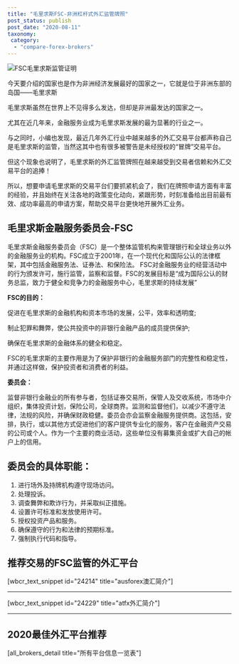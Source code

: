 ```yaml
---
title: "毛里求斯FSC-非洲杠杆式外汇监管牌照"
post_status: publish
post_date: "2020-08-11"
taxonomy:
 category: 
  - "compare-forex-brokers"
---
```


![FSC毛里求斯监管证明](https://cdn.fendou.la/welaowei8/2020/06/554b5f99e49221d60c6997d618012843-1.jpg)

今天要介绍的国家也是作为非洲经济发展最好的国家之一，它就是位于非洲东部的岛国——毛里求斯

毛里求斯虽然在世界上不见得多么发达，但却是非洲最发达的国家之一。

尤其在近几年来，金融服务业成为毛里求斯发展的最为显著的行业之一。

与之同时，小编也发现，最近几年外汇行业中越来越多的外汇交易平台都声称自己是毛里求斯的监管，当然这其中也有很多被警告是未经授权的“冒牌”交易平台。

但这个现象也说明了，毛里求斯的外汇监管牌照在越来越受到交易者信赖和外汇交易平台的追捧！

所以，想要申请毛里求斯的交易平台们要抓紧机会了，我们在牌照申请方面有丰富的经验，并且始终在关注各地的政策变化动向，紧跟形势，时刻准备给出目前最有效、成功率最高的申请方案，帮助交易平台更快地开展外汇业务。

## 毛里求斯金融服务委员会-FSC

毛里求斯金融服务委员会（FSC）是一个整体监管机构来管理银行和全球业务以外的金融服务业的机构。FSC成立于2001年，在一个现代化和国际公认的法律框架，其中包括金融服务法、证券法、和保险法。 FSC对金融服务业的经营活动中的行为颁发许可，施行监管，监察和监督。FSC的发展目标是“成为国际公认的财务总监，致力于健全和竞争力的金融服务中心，毛里求斯的持续发展”

**FSC的目的：**

促进在毛里求斯的金融机构和资本市场的发展，公平，效率和透明度;

制止犯罪和舞弊，使公共投资中的非银行金融产品的成员提供保护;

确保在毛里求斯的金融体系的健全和稳定。

FSC的毛里求斯的主要作用是为了保护非银行的金融服务部门的完整性和稳定性，并通过这样做，保护投资者和消费者的利益。

**委员会：**

监督非银行金融业的所有参与者，包括证券交易所，保管人及交收系统，市场中介组织，集体投资计划，保险公司，全球商界。监测和监督他们，以减少不遵守法律，法规的风险，并确保财政稳健。委员会亦会监察金融服务提供商。这包括，安排，执行，或以其他方式促进他们的客户提供专业化的服务，客户在金融资产交易的公司或个人。作为一个主要的商业活动，这些单位没有募集资金或扩大自己的帐户上的信用。

## **委员会的具体职能：**

1. 进行场外及持牌机构遵守现场访问。
2. 处理投诉。
3. 调查舞弊和欺诈行为，并采取纠正措施。
4. 设置许可标准和发放使用许可。
5. 授权投资产品和服务。
6. 确保遵守的行为和法律的预期标准。
7. 强制执行代码和指导。

## 推荐交易的FSC监管的外汇平台

[wbcr_text_snippet id="24214" title="ausforex澳汇简介"]

* * *

[wbcr_text_snippet id="24229" title="atfx外汇简介"]

* * *

## 2020最佳外汇平台推荐

[all_brokers_detail title="所有平台信息一览表"]
